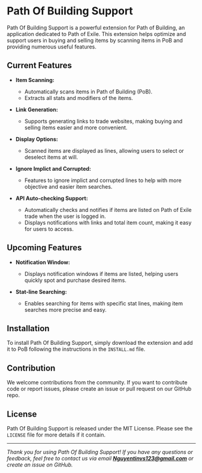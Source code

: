 # Path Of Building Support

Path Of Building Support is a powerful extension for Path of Building, an application dedicated to Path of Exile. This extension helps optimize and support users in buying and selling items by scanning items in PoB and providing numerous useful features.

## Current Features

- **Item Scanning:**
  - Automatically scans items in Path of Building (PoB).
  - Extracts all stats and modifiers of the items.

- **Link Generation:**
  - Supports generating links to trade websites, making buying and selling items easier and more convenient.

- **Display Options:**
  - Scanned items are displayed as lines, allowing users to select or deselect items at will.

- **Ignore Implict and Corrupted:**
  - Features to ignore implict and corrupted lines to help with more objective and easier item searches.

- **API Auto-checking Support:**
  - Automatically checks and notifies if items are listed on Path of Exile trade when the user is logged in.
  - Displays notifications with links and total item count, making it easy for users to access.

## Upcoming Features

- **Notification Window:**
  - Displays notification windows if items are listed, helping users quickly spot and purchase desired items.

- **Stat-line Searching:**
  - Enables searching for items with specific stat lines, making item searches more precise and easy.

## Installation

To install Path Of Building Support, simply download the extension and add it to PoB following the instructions in the `INSTALL.md` file.

## Contribution

We welcome contributions from the community. If you want to contribute code or report issues, please create an issue or pull request on our GitHub repo.

## License

Path Of Building Support is released under the MIT License. Please see the `LICENSE` file for more details if it contain.

---

*Thank you for using Path Of Building Support! If you have any questions or feedback, feel free to contact us via email **Nguyentinvs123@gmail.com** or create an issue on GitHub.*
